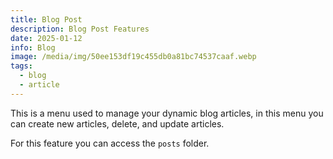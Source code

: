 ```yaml
---
title: Blog Post
description: Blog Post Features
date: 2025-01-12
info: Blog
image: /media/img/50ee153df19c455db0a81bc74537caaf.webp
tags:
  - blog
  - article
---
```

This is a menu used to manage your dynamic blog articles, in this menu you can create new articles, delete, and update articles.

For this feature you can access the `posts` folder.

